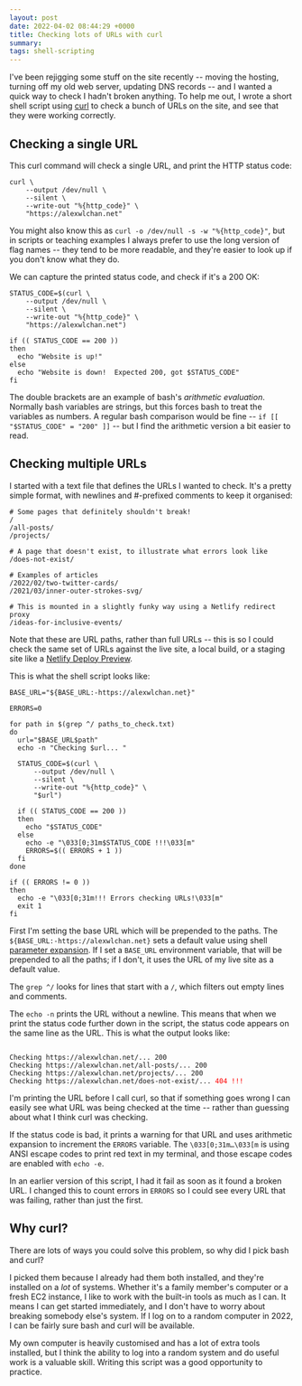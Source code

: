 ```yaml
---
layout: post
date: 2022-04-02 08:44:29 +0000
title: Checking lots of URLs with curl
summary:
tags: shell-scripting
---
```


I've been rejigging some stuff on the site recently -- moving the hosting, turning off my old web server, updating DNS records -- and I wanted a quick way to check I hadn't broken anything.
To help me out, I wrote a short shell script using [curl] to check a bunch of URLs on the site, and see that they were working correctly.

[curl]: https://curl.se/


## Checking a single URL

This curl command will check a single URL, and print the HTTP status code:

```shell
curl \
    --output /dev/null \
    --silent \
    --write-out "%{http_code}" \
    "https://alexwlchan.net"
```

You might also know this as `curl -o /dev/null -s -w "%{http_code}"`, but in scripts or teaching examples I always prefer to use the long version of flag names -- they tend to be more readable, and they're easier to look up if you don't know what they do.

We can capture the printed status code, and check if it's a 200 OK:


```shell
STATUS_CODE=$(curl \
    --output /dev/null \
    --silent \
    --write-out "%{http_code}" \
    "https://alexwlchan.net")

if (( STATUS_CODE == 200 ))
then
  echo "Website is up!"
else
  echo "Website is down!  Expected 200, got $STATUS_CODE"
fi
```

The double brackets are an example of bash's *arithmetic evaluation*.
Normally bash variables are strings, but this forces bash to treat the variables as numbers.
A regular bash comparison would be fine -- `if [[ "$STATUS_CODE" = "200" ]]` -- but I find the arithmetic version a bit easier to read.



## Checking multiple URLs

I started with a text file that defines the URLs I wanted to check.
It's a pretty simple format, with newlines and #-prefixed comments to keep it organised:

```
# Some pages that definitely shouldn't break!
/
/all-posts/
/projects/

# A page that doesn't exist, to illustrate what errors look like
/does-not-exist/

# Examples of articles
/2022/02/two-twitter-cards/
/2021/03/inner-outer-strokes-svg/

# This is mounted in a slightly funky way using a Netlify redirect proxy
/ideas-for-inclusive-events/
```

Note that these are URL paths, rather than full URLs -- this is so I could check the same set of URLs against the live site, a local build, or a staging site like a [Netlify Deploy Preview].

[Netlify Deploy Preview]: https://docs.netlify.com/site-deploys/deploy-previews/

This is what the shell script looks like:

```shell
BASE_URL="${BASE_URL:-https://alexwlchan.net}"

ERRORS=0

for path in $(grep ^/ paths_to_check.txt)
do
  url="$BASE_URL$path"
  echo -n "Checking $url... "

  STATUS_CODE=$(curl \
      --output /dev/null \
      --silent \
      --write-out "%{http_code}" \
      "$url")

  if (( STATUS_CODE == 200 ))
  then
    echo "$STATUS_CODE"
  else
    echo -e "\033[0;31m$STATUS_CODE !!!\033[m"
    ERRORS=$(( ERRORS + 1 ))
  fi
done

if (( ERRORS != 0 ))
then
  echo -e "\033[0;31m!!! Errors checking URLs!\033[m"
  exit 1
fi
```

First I'm setting the base URL which will be prepended to the paths.
The `${BASE_URL:-https://alexwlchan.net}` sets a default value using shell [parameter expansion].
If I set a `BASE_URL` environment variable, that will be prepended to all the paths; if I don't, it uses the URL of my live site as a default value.

The `grep ^/` looks for lines that start with a `/`, which filters out empty lines and comments.

The `echo -n` prints the URL without a newline.
This means that when we print the status code further down in the script, the status code appears on the same line as the URL.
This is what the output looks like:

<pre><code>
Checking https://alexwlchan.net/... 200
Checking https://alexwlchan.net/all-posts/... 200
Checking https://alexwlchan.net/projects/... 200
Checking https://alexwlchan.net/does-not-exist/... <span style="color: red;">404 !!!</span>
</code></pre>

I'm printing the URL before I call curl, so that if something goes wrong I can easily see what URL was being checked at the time -- rather than guessing about what I think curl was checking.

If the status code is bad, it prints a warning for that URL and uses arithmetic expansion to increment the `ERRORS` variable.
The `\033[0;31m…\033[m` is using ANSI escape codes to print red text in my terminal, and those escape codes are enabled with `echo -e`.

In an earlier version of this script, I had it fail as soon as it found a broken URL.
I changed this to count errors in `ERRORS` so I could see every URL that was failing, rather than just the first.

[parameter expansion]: https://www.gnu.org/software/bash/manual/html_node/Shell-Parameter-Expansion.html



## Why curl?

There are lots of ways you could solve this problem, so why did I pick bash and curl?

I picked them because I already had them both installed, and they're installed on a *lot* of systems.
Whether it's a family member's computer or a fresh EC2 instance, I like to work with the built-in tools as much as I can.
It means I can get started immediately, and I don't have to worry about breaking somebody else's system.
If I log on to a random computer in 2022, I can be fairly sure bash and curl will be available.

My own computer is heavily customised and has a lot of extra tools installed, but I think the ability to log into a random system and do useful work is a valuable skill.
Writing this script was a good opportunity to practice.
